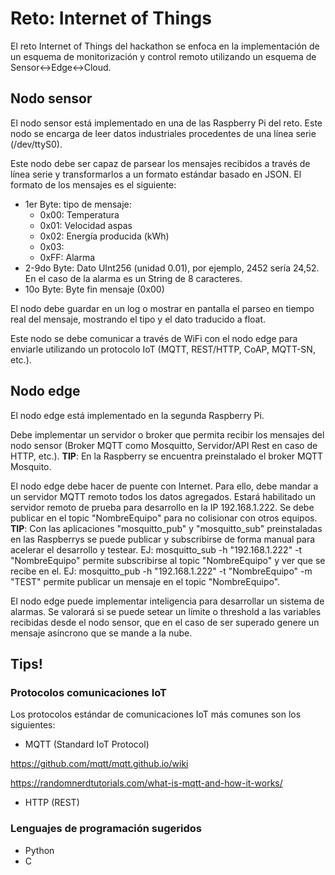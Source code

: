 # Reto: Internet of Things

El reto Internet of Things del hackathon se enfoca en la implementación de un esquema de monitorización y control remoto utilizando un esquema de Sensor<->Edge<->Cloud.

## Nodo sensor
El nodo sensor está implementado en una de las Raspberry Pi del reto. Este nodo se encarga de leer datos industriales procedentes de una línea serie (/dev/ttyS0).

Este nodo debe ser capaz de parsear los mensajes recibidos a través de línea serie y transformarlos a un formato estándar basado en JSON.
El formato de los mensajes es el siguiente:
- 1er Byte: tipo de mensaje:
  - 0x00: Temperatura
  - 0x01: Velocidad aspas
  - 0x02: Energía producida (kWh)
  - 0x03: 
  - 0xFF: Alarma
- 2-9do Byte: Dato UInt256 (unidad 0.01), por ejemplo, 2452 sería 24,52. En el caso de la alarma es un String de 8 caracteres.
- 10o Byte: Byte fin mensaje (0x00)

El nodo debe guardar en un log o mostrar en pantalla el parseo en tiempo real del mensaje, mostrando el tipo y el dato traducido a float.

Este nodo se debe comunicar a través de WiFi con el nodo edge para enviarle utilizando un protocolo IoT (MQTT, REST/HTTP, CoAP, MQTT-SN, etc.).

## Nodo edge
El nodo edge está implementado en la segunda Raspberry Pi.

Debe implementar un servidor o broker que permita recibir los mensajes del nodo sensor (Broker MQTT como Mosquitto, Servidor/API Rest en caso de HTTP, etc.).
**TIP**: En la Raspberry se encuentra preinstalado el broker MQTT Mosquito.

El nodo edge debe hacer de puente con Internet. Para ello, debe mandar a un servidor MQTT remoto todos los datos agregados.
Estará habilitado un servidor remoto de prueba para desarrollo en la IP 192.168.1.222. Se debe publicar en el topic "NombreEquipo" para no colisionar con otros equipos.
**TIP**: Con las aplicaciones "mosquitto_pub" y "mosquitto_sub" preinstaladas en las Raspberrys se puede publicar y subscribirse de forma manual para acelerar el desarrollo y testear.
EJ: mosquitto_sub -h "192.168.1.222" -t "NombreEquipo" permite subscribirse al topic "NombreEquipo" y ver que se recibe en el.
EJ: mosquitto_pub -h "192.168.1.222" -t "NombreEquipo" -m "TEST" permite publicar un mensaje en el topic "NombreEquipo".

El nodo edge puede implementar inteligencia para desarrollar un sistema de alarmas. Se valorará si se puede setear un límite o threshold a las variables recibidas desde el nodo sensor, que en el caso de ser superado genere un mensaje asíncrono que se mande a la nube.

## Tips!
### Protocolos comunicaciones IoT
Los protocolos estándar de comunicaciones IoT más comunes son los siguientes:

- MQTT (Standard IoT Protocol)

https://github.com/mqtt/mqtt.github.io/wiki

https://randomnerdtutorials.com/what-is-mqtt-and-how-it-works/

- HTTP (REST)


### Lenguajes de programación sugeridos
- Python
- C
